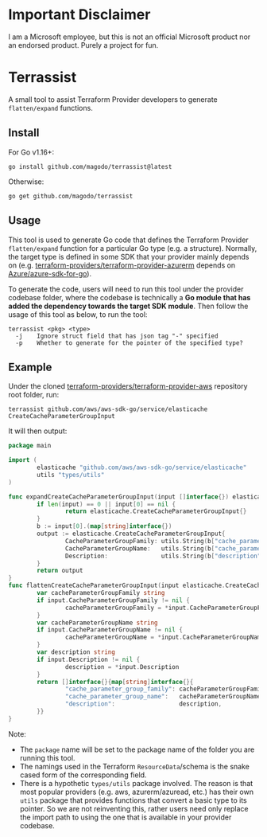 # Important Disclaimer

I am a Microsoft employee, but this is not an official Microsoft product nor an endorsed product. Purely a project for fun. 

# Terrassist

A small tool to assist Terraform Provider developers to generate `flatten/expand` functions.

## Install

For Go v1.16+: 

```
go install github.com/magodo/terrassist@latest
```

Otherwise:

```
go get github.com/magodo/terrassist
```

## Usage

This tool is used to generate Go code that defines the Terraform Provider `flatten/expand` function for a particular Go type (e.g. a structure). Normally, the target type is defined in some SDK that your provider mainly depends on (e.g. [terraform-providers/terraform-provider-azurerm](https://github.com/terraform-providers/terraform-provider-azurerm) depends on [Azure/azure-sdk-for-go](https://github.com/azure/azure-sdk-for-go)).

To generate the code, users will need to run this tool under the provider codebase folder, where the codebase is technically a **Go module that has added the dependency towards the target SDK module**. Then follow the usage of this tool as below, to run the tool:

```
terrassist <pkg> <type>
  -j    Ignore struct field that has json tag "-" specified
  -p    Whether to generate for the pointer of the specified type?
```

## Example

Under the cloned [terraform-providers/terraform-provider-aws](https://github.com/terraform-providers/terraform-provider-aws) repository root folder, run:

```
terrassist github.com/aws/aws-sdk-go/service/elasticache CreateCacheParameterGroupInput
```

It will then output:

```go
package main

import (
        elasticache "github.com/aws/aws-sdk-go/service/elasticache"
        utils "types/utils"
)

func expandCreateCacheParameterGroupInput(input []interface{}) elasticache.CreateCacheParameterGroupInput {
        if len(input) == 0 || input[0] == nil {
                return elasticache.CreateCacheParameterGroupInput{}
        }
        b := input[0].(map[string]interface{})
        output := elasticache.CreateCacheParameterGroupInput{
                CacheParameterGroupFamily: utils.String(b["cache_parameter_group_family"].(string)),
                CacheParameterGroupName:   utils.String(b["cache_parameter_group_name"].(string)),
                Description:               utils.String(b["description"].(string)),
        }
        return output
}
func flattenCreateCacheParameterGroupInput(input elasticache.CreateCacheParameterGroupInput) []interface{} {
        var cacheParameterGroupFamily string
        if input.CacheParameterGroupFamily != nil {
                cacheParameterGroupFamily = *input.CacheParameterGroupFamily
        }
        var cacheParameterGroupName string
        if input.CacheParameterGroupName != nil {
                cacheParameterGroupName = *input.CacheParameterGroupName
        }
        var description string
        if input.Description != nil {
                description = *input.Description
        }
        return []interface{}{map[string]interface{}{
                "cache_parameter_group_family": cacheParameterGroupFamily,
                "cache_parameter_group_name":   cacheParameterGroupName,
                "description":                  description,
        }}
}
```

Note: 

- The `package` name will be set to the package name of the folder you are running this tool.
- The namings used in the Terraform `ResourceData`/schema is the snake cased form of the corresponding field.
- There is a hypothetic `types/utils` package involved. The reason is that most popular providers (e.g. aws, azurerm/azuread, etc.) has their own `utils` package that provides functions that convert a basic type to its pointer. So we are not reinventing this, rather users need only replace the import path to using the one that is available in your provider codebase.
